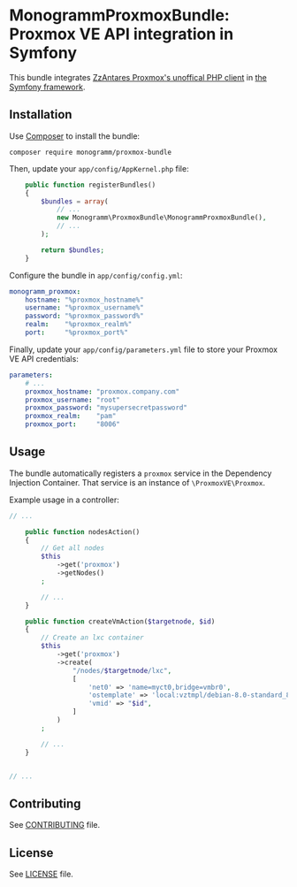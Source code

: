 # MonogrammProxmoxBundle: Proxmox VE API integration in Symfony

This bundle integrates [ZzAntares Proxmox's unoffical PHP client](https://github.com/ZzAntares/ProxmoxVE) in [the Symfony framework](http://symfony.com).

## Installation

Use [Composer](http://getcomposer.org) to install the bundle:

`composer require monogramm/proxmox-bundle`

Then, update your `app/config/AppKernel.php` file:

```php
    public function registerBundles()
    {
        $bundles = array(
            // ...
            new Monogramm\ProxmoxBundle\MonogrammProxmoxBundle(),
            // ...
        );

        return $bundles;
    }
```

Configure the bundle in `app/config/config.yml`:

```yaml
monogramm_proxmox:
    hostname: "%proxmox_hostname%"
    username: "%proxmox_username%"
    password: "%proxmox_password%"
    realm:    "%proxmox_realm%"
    port:     "%proxmox_port%"
```

Finally, update your `app/config/parameters.yml` file to store your Proxmox VE API credentials:

```yaml
parameters:
    # ...
    proxmox_hostname: "proxmox.company.com"
    proxmox_username: "root"
    proxmox_password: "mysupersecretpassword"
    proxmox_realm:    "pam"
    proxmox_port:     "8006"
```

## Usage

The bundle automatically registers a `proxmox` service in the Dependency Injection Container. That service is an instance of `\ProxmoxVE\Proxmox`.

Example usage in a controller:

```php
// ...

    public function nodesAction()
    {
        // Get all nodes
        $this
            ->get('proxmox')
            ->getNodes()
        ;

        // ...
    }

    public function createVmAction($targetnode, $id)
    {
        // Create an lxc container
        $this
            ->get('proxmox')
            ->create(
                "/nodes/$targetnode/lxc",
                [
                    'net0' => 'name=myct0,bridge=vmbr0',
                    'ostemplate' => 'local:vztmpl/debian-8.0-standard_8.0-1_amd64.tar.gz',
                    'vmid' => "$id",
                ]
            )
        ;

        // ...
    }


// ...
```

Contributing
------------

See [CONTRIBUTING](CONTRIBUTING.md) file.


License
-------

See [LICENSE](LICENSE) file.
